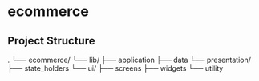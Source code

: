 # ecommerce

## Project Structure

.
└── ecommerce/
    └── lib/
        ├── application
        ├── data
        └── presentation/
            ├── state_holders
            └── ui/
                ├── screens
                ├── widgets
                └── utility
